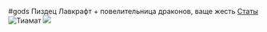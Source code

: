 #gods 
Пиздец
Лавкрафт + повелительница драконов, ваще жесть
[Статы](https://dnd.su/bestiary/491-tiamat/)
![Тиамат](http://dm-stuff.ru/static/tiamats-emergence-from-avernus-b83a08ff3cae45a092c495053c0711de.png)
![](https://static.wikia.nocookie.net/alldragons/images/0/04/1286083309_7_7.jpg/revision/latest?cb=20150911121604&path-prefix=ru)